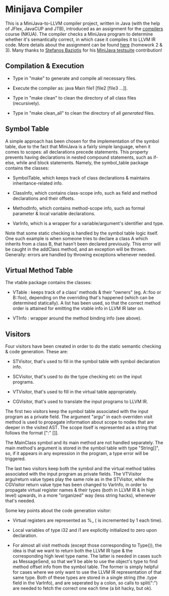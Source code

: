 # Minijava Compiler

This is a MiniJava-to-LLVM compiler project, written in Java (with the help of JFlex, JavaCUP and JTB), introduced
as an assignment for the [compilers](http://cgi.di.uoa.gr/~compilers) course (NKUA). The compiler checks a MiniJava
program to determine whether it's semantically correct, in which case it compiles it to LLVM IR code. More details
about the assignment can be found [here](http://cgi.di.uoa.gr/~compilers/project.html#hw2) (homework 2 & 3). Many
thanks to [Stefanos Baziotis](https://github.com/baziotis) for his [MiniJava testsuite](https://github.com/baziotis/minijava-testsuite)
contribution!


## Compilation & Execution

- Type in "make" to generate and compile all necessary files.

- Execute the compiler as: java Main file1 [file2 [file3 ...]].

- Type in "make clean" to clean the directory of all class files (recursively).

- Type in "make clean_all" to clean the directory of all *generated* files.


## Symbol Table

A simple approach has been chosen for the implementation of the symbol table, due to the fact
that MiniJava is a fairly simple language, when it comes to scopes: all declarations precede
statements. This property prevents having declarations in nested compound statements, such as
if-else, while and block statements. Namely, the symbol_table package contains the classes:

- SymbolTable, which keeps track of class declarations & maintains inheritance-related info.

- ClassInfo, which contains class-scope info, such as field and method declarations and their
  offsets.

- MethodInfo, which contains method-scope info, such as formal parameter & local variable
  declarations.

- VarInfo, which is a wrapper for a variable/argument's identifier and type.

Note that some static checking is handled by the symbol table logic itself. One such example
is when someone tries to declare a class A which inherits from a class B, that hasn't been
declared previously. This error will be caught in the addClass method, and an exception will
be thrown. Generally: errors are handled by throwing exceptions whenever needed.


## Virtual Method Table

The vtable package contains the classes:

- VTable : keeps track of a class' methods & their "owners" (eg. A::foo or B::foo), depending on
  the overriding that's happened (which can be determined statically). A list has been used, so
  that the correct method order is attained for emitting the vtable info in LLVM IR later on.

- VTInfo : wrapper around the method binding info (see above).


## Visitors

Four visitors have been created in order to do the static semantic checking & code generation.
These are:

- STVisitor, that's used to fill in the symbol table with symbol declaration info.

- SCVisitor, that's used to do the type checking etc on the input programs.

- VTVisitor, that's used to fill in the virtual table appropriately.

- CGVisitor, that's used to translate the input programs to LLVM IR.

The first two visitors keep the symbol table associated with the input program as a private
field. The argument "argu" in each overriden visit method is used to propagate information
about scope to nodes that are deeper in the visited AST. The scope itself is represented as
a string that follows the format <ClassIdentifier> [":" [<MethodIdentifier>]].

The MainClass symbol and its main method are not handled separately. The main method's
argument is stored in the symbol table with type "String[]", so, if it appears in any
expression in the program, a type error will be triggered.

The last two visitors keep both the symbol and the virtual method tables associated with the
input program as private fields. The VTVisitor argu/return value types play the same role as
in the STVisitor, while the CGVisitor return value type has been changed to VarInfo, in order
to propagate virtual register names & their types (both in LLVM IR & in high level) upwards,
in a more "organized" way (less string hacks), whenever that's needed.

Some key points about the code generation visitor:

- Virtual registers are represented as %_<number> (<number> is incremented by 1 each time).

- Local variables of type i32 and i1 are explicitly initialized to zero upon declaration.

- For almost all visit methods (except those corresponding to Type()), the idea is that we
  want to return both the LLVM IR type & the corresponding high level type name. The latter
  is needed in cases such as MessageSend, so that we'll be able to use the object's type to
  find method offset info from the symbol table. The former is simply helpful for cases where
  we only want to use the LLVM IR representation of that same type. Both of these types are
  stored in a single string (the .type field in the VarInfo), and are seperated by a colon,
  so calls to split(":") are needed to fetch the correct one each time (a bit hacky, but ok).
